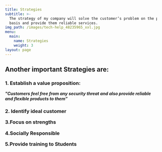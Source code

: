 ```yaml
---
title: Strategies
subtitle: >-
  The strategy of my company will solve the customer’s problem on the priority
  basis and provide them reliable services.
img_path: /images/tech-help_48235965_xxl.jpg
menu:
  main:
    name: Strategies
    weight: 3
layout: page
---
```

<h2>Another important Strategies are:</h2>

<h3>1. Establish a value proposition:</h3>

 _**"Customers feel free from any security threat and also provide reliable and flexible products to them”**_

**<h3>2. Identify  ideal customer**

**3.Focus on strengths**

**4.Socially Responsible**

**5.Provide training to Students</h3>**
